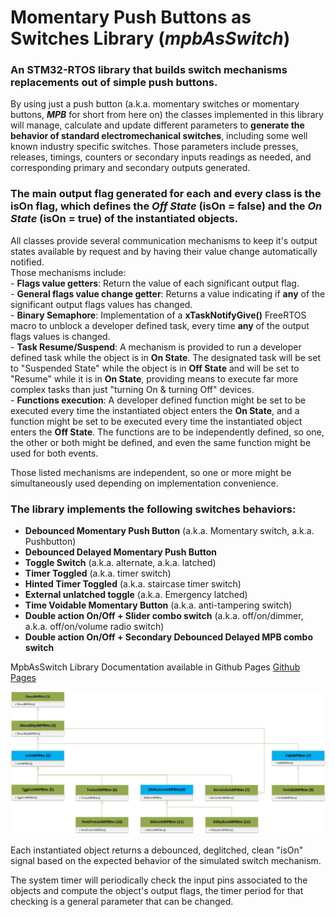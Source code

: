 # Momentary Push Buttons as Switches Library (_**mpbAsSwitch**_)

### An STM32-RTOS library that builds switch mechanisms replacements out of simple push buttons.  
By using just a push button (a.k.a. momentary switches or momentary buttons, _**MPB**_ for short from here on) the classes implemented in this library will manage, calculate and update different parameters to **generate the behavior of standard electromechanical switches**, including some well known industry specific switches. 
Those parameters include presses, releases, timings, counters or secondary inputs readings as needed, and corresponding primary and secondary outputs generated.  

### The main output flag generated for each and every class is the **isOn** flag, which defines the _**Off State**_ (isOn = false) and the _**On State**_ (isOn = true) of the instantiated objects.  

All classes provide several communication mechanisms to keep it's output states available by request and by having their value change automatically notified.  
Those mechanisms include:    
	- **Flags value getters**: Return the value of each significant output flag.  
	- **General flags value change getter**: Returns a value indicating if **any** of the significant output flags values has changed.  
	- **Binary Semaphore**: Implementation of a **xTaskNotifyGive()** FreeRTOS macro to unblock a developer defined task, every time **any** of the output flags values is changed.  
	- **Task Resume/Suspend**: A mechanism is provided to run a developer defined task while the object is in **On State**. The designated task will be set to "Suspended State" while the object is in **Off State** and will be set to "Resume" while it is in **On State**, providing means to execute far more complex tasks than just "turning On & turning Off" devices.  
	- **Functions execution**: A developer defined function might be set to be executed every time the instantiated object enters the **On State**, and a function might be set to be executed every time the instantiated object enters the **Off State**. The functions are to be independently defined, so one, the other or both might be defined, and even the same function might be used for both events.  

Those listed mechanisms are independent, so one or more might be simultaneously used depending on implementation convenience.    

### The library implements the following switches behaviors: ###  
* **Debounced Momentary Push Button** (a.k.a. Momentary switch, a.k.a. Pushbutton)  
* **Debounced Delayed Momentary Push Button**  
* **Toggle Switch** (a.k.a. alternate, a.k.a. latched)  
* **Timer Toggled** (a.k.a. timer switch)  
* **Hinted Timer Toggled** (a.k.a. staircase timer switch)
* **External unlatched toggle** (a.k.a. Emergency latched)
* **Time Voidable Momentary Button**  (a.k.a. anti-tampering switch)  
* **Double action On/Off + Slider combo switch**  (a.k.a. off/on/dimmer, a.k.a. off/on/volume radio switch)
* **Double action On/Off + Secondary Debounced Delayed MPB combo switch**

MpbAsSwitch Library Documentation available in Github Pages [Github Pages](https://GabyGold67.github.io/mpbAsSwitch_STM32/)

![MpbAsSwitch Classes Hierarchy](MomentaryPushButtonUMLClassesOnly.jpg)

Each instantiated object returns a debounced, deglitched, clean "isOn" signal based on the expected behavior of the simulated switch mechanism. 

The system timer will periodically check the input pins associated to the objects and compute the object's output flags, the timer period for that checking is a general parameter that can be changed. 

